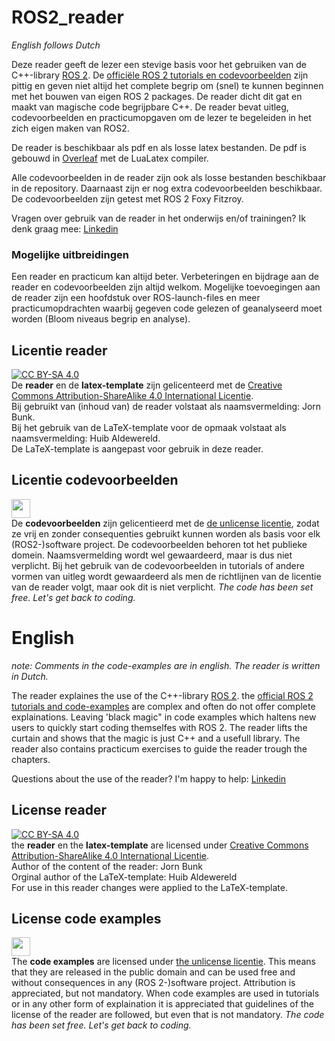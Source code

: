 # ROS2_reader
*English follows Dutch* 

Deze reader geeft de lezer een stevige basis voor het gebruiken van de C++-library [ROS 2](https://www.ros.org/). De [officiële ROS 2 tutorials en codevoorbeelden](https://docs.ros.org/en/foxy/) zijn pittig en geven niet altijd het complete begrip om (snel) te kunnen beginnen met het bouwen van eigen ROS 2 packages. De reader dicht dit gat en maakt van magische code begrijpbare C++. De reader bevat uitleg, codevoorbeelden en practicumopgaven om de lezer te begeleiden in het zich eigen maken van ROS2.

De reader is beschikbaar als pdf en als losse latex bestanden. De pdf is gebouwd in [Overleaf](https://www.overleaf.com) met de LuaLatex compiler. 

Alle codevoorbeelden in de reader zijn ook als losse bestanden beschikbaar in de repository. Daarnaast zijn er nog extra codevoorbeelden beschikbaar. De codevoorbeelden zijn getest met ROS 2 Foxy Fitzroy. 

Vragen over gebruik van de reader in het onderwijs en/of trainingen? Ik denk graag mee: [Linkedin](https://www.linkedin.com/in/jorn-bunk-ab1aab16a/)

### Mogelijke uitbreidingen
Een reader en practicum kan altijd beter. Verbeteringen en bijdrage aan de reader en codevoorbeelden zijn altijd welkom. Mogelijke toevoegingen aan de reader zijn een hoofdstuk over ROS-launch-files en meer practicumopdrachten waarbij gegeven code gelezen of geanalyseerd moet worden (Bloom niveaus begrip en analyse).

## Licentie reader
[![CC BY-SA 4.0][cc-by-sa-shield]][cc-by-sa]  
De **reader** en de **latex-template** zijn gelicenteerd met de
[Creative Commons Attribution-ShareAlike 4.0 International Licentie][cc-by-sa].  
Bij gebruikt van (inhoud van) de reader volstaat als naamsvermelding: Jorn Bunk.  
Bij het gebruik van de LaTeX-template voor de opmaak volstaat als naamsvermelding: Huib Aldewereld.  
De LaTeX-template is aangepast voor gebruik in deze reader.

## Licentie codevoorbeelden
<img src="https://upload.wikimedia.org/wikipedia/commons/6/62/PD-icon.svg" width="30" height="30"></img>  
De **codevoorbeelden** zijn gelicentieerd met de [de unlicense licentie](https://unlicense.org/), zodat ze vrij en zonder consequenties gebruikt kunnen worden als basis voor elk (ROS2-)software project. De codevoorbeelden behoren tot het publieke domein. Naamsvermelding wordt wel gewaardeerd, maar is dus niet verplicht. Bij het gebruik van de codevoorbeelden in tutorials of andere vormen van uitleg wordt gewaardeerd als men de richtlijnen van de licentie van de reader volgt, maar ook dit is niet verplicht.  _The code has been set free. Let's get back to coding._


# English

*note: Comments in the code-examples are in english. The reader is written in Dutch.*

The reader explaines the use of the C++-library [ROS 2](https://www.ros.org/). the [official ROS 2 tutorials and code-examples](https://docs.ros.org/en/foxy/) are complex and often do not offer complete explainations. Leaving 'black magic" in code examples which haltens new users to quickly start coding themselfes with ROS 2. The reader lifts the curtain and shows that the magic is just C++ and a usefull library. The reader also contains practicum exercises to guide the reader trough the chapters.

Questions about the use of the reader? I'm happy to help: [Linkedin](https://www.linkedin.com/in/jorn-bunk-ab1aab16a/)

## License reader
[![CC BY-SA 4.0][cc-by-sa-shield]][cc-by-sa]  
the **reader** en the **latex-template** are licensed under
[Creative Commons Attribution-ShareAlike 4.0 International Licentie][cc-by-sa].  
Author of the content of the reader: Jorn Bunk  
Orginal author of the LaTeX-template: Huib Aldewereld  
For use in this reader changes were applied to the LaTeX-template.

## License code examples
<img src="https://upload.wikimedia.org/wikipedia/commons/6/62/PD-icon.svg" width="30" height="30"></img>  
The **code examples** are licensed under [the unlicense licentie](https://unlicense.org/). This means that they are released in the public domain and can be used free and without consequences in any (ROS 2-)software project. Attribution is appreciated, but not mandatory. When code examples are used in tutorials or in any other form of explaination it is appreciated that guidelines of the license of the reader are followed, but even that is not mandatory. _The code has been set free. Let's get back to coding._



[cc-by-sa]: http://creativecommons.org/licenses/by-sa/4.0/
[cc-by-sa-image]: https://licensebuttons.net/l/by-sa/4.0/88x31.png
[cc-by-sa-shield]: https://img.shields.io/badge/License-CC%20BY--SA%204.0-lightgrey.svg
